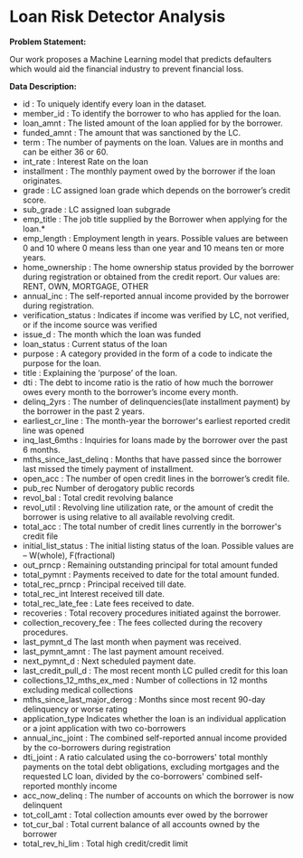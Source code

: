 # Loan Risk Detector Analysis

**Problem Statement:**

Our work proposes a Machine Learning model that predicts defaulters which would aid the financial industry to prevent financial loss.

**Data Description:**

- id : To uniquely identify every loan in the dataset.
- member_id : To identify the borrower to who has applied for the loan.
- loan_amnt : The listed amount of the loan applied for by the borrower.
- funded_amnt : The amount that was sanctioned by the LC.
- term : The number of payments on the loan. Values are in months and can be either 36 or 60.
- int_rate : Interest Rate on the loan
- installment : The monthly payment owed by the borrower if the loan originates.
- grade : LC assigned loan grade which depends on the borrower’s credit score.
- sub_grade : LC assigned loan subgrade
- emp_title : The job title supplied by the Borrower when applying for the loan.*
- emp_length : Employment length in years. Possible values are between 0 and 10 where 0 means less than one year and 10 means ten or more years.
- home_ownership : The home ownership status provided by the borrower during registration or obtained from the credit report. Our values are: RENT, OWN, MORTGAGE, OTHER
- annual_inc : The self-reported annual income provided by the borrower during registration.
- verification_status : Indicates if income was verified by LC, not verified, or if the income source was verified
- issue_d : The month which the loan was funded
- loan_status : Current status of the loan
- purpose : A category provided in the form of a code to indicate the purpose for the loan.
- title : Explaining the ‘purpose’ of the loan.
- dti : The debt to income ratio is the ratio of how much the borrower owes every month to the borrower’s income every month.
- delinq_2yrs : The number of delinquencies(late installment payment) by the borrower in the past 2 years.
- earliest_cr_line : The month-year the borrower's earliest reported credit line was opened
- inq_last_6mths : Inquiries for loans made by the borrower over the past 6 months.
- mths_since_last_delinq : Months that have passed since the borrower last missed the timely payment of installment.
- open_acc : The number of open credit lines in the borrower’s credit file.
- pub_rec Number of derogatory public records
- revol_bal : Total credit revolving balance
- revol_util : Revolving line utilization rate, or the amount of credit the borrower is using relative to all available revolving credit.
- total_acc : The total number of credit lines currently in the borrower's credit file
- initial_list_status : The initial listing status of the loan. Possible values are – W(whole), F(fractional)
- out_prncp : Remaining outstanding principal for total amount funded
- total_pymnt : Payments received to date for the total amount funded.
- total_rec_prncp : Principal received till date.
- total_rec_int Interest received till date.
- total_rec_late_fee : Late fees received to date.
- recoveries : Total recovery procedures initiated against the borrower.
- collection_recovery_fee : The fees collected during the recovery procedures.
- last_pymnt_d The last month when payment was received.
- last_pymnt_amnt : The last payment amount received.
- next_pymnt_d : Next scheduled payment date.
- last_credit_pull_d : The most recent month LC pulled credit for this loan
- collections_12_mths_ex_med : Number of collections in 12 months excluding medical collections
- mths_since_last_major_derog : Months since most recent 90-day delinquency or worse rating
- application_type Indicates whether the loan is an individual application or a joint application with two co-borrowers
- annual_inc_joint : The combined self-reported annual income provided by the co-borrowers during registration
- dti_joint : A ratio calculated using the co-borrowers' total monthly payments on the total debt obligations, excluding mortgages and the requested LC loan, divided by the co-borrowers' combined self-reported monthly income
- acc_now_delinq : The number of accounts on which the borrower is now delinquent
- tot_coll_amt : Total collection amounts ever owed by the borrower
- tot_cur_bal : Total current balance of all accounts owned by the borrower
- total_rev_hi_lim : Total high credit/credit limit
